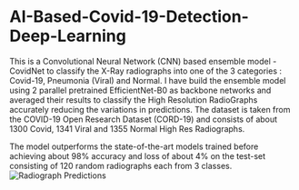 # AI-Based-Covid-19-Detection-Deep-Learning

This is a Convolutional Neural Network (CNN) based ensemble model - CovidNet to classify the X-Ray radiographs into one of the 3 categories : Covid-19, Pneumonia (Viral) and Normal. I have build the ensemble model using 2 parallel pretrained EfficientNet-B0 as backbone networks and averaged their results to classify the High Resolution RadioGraphs accurately reducing the variations in predictions. The dataset is taken from the COVID-19 Open Research Dataset (CORD-19) and consists of about 1300 Covid, 1341 Viral and 1355 Normal High Res Radiographs.

The model outperforms the state-of-the-art models trained before achieving about 98% accuracy and loss of about 4% on the test-set consisting of 120 random radiographs each from 3 classes.
![Radiograph Predictions](https://github.com/rohankrgupta/Lung-X-Ray-Classification-Deep-Learning/blob/master/Screenshot%20from%202021-02-19%2014-00-10.png)

